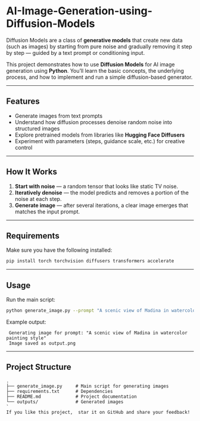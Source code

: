 # AI-Image-Generation-using-Diffusion-Models


Diffusion Models are a class of **generative models** that create new data (such as images) by starting from pure noise and gradually removing it step by step — guided by a text prompt or conditioning input.

This project demonstrates how to use **Diffusion Models** for AI image generation using **Python**. You’ll learn the basic concepts, the underlying process, and how to implement and run a simple diffusion-based generator.

---

## Features

* Generate images from text prompts
* Understand how diffusion processes denoise random noise into structured images
* Explore pretrained models from libraries like **Hugging Face Diffusers**
* Experiment with parameters (steps, guidance scale, etc.) for creative control

---

##  How It Works

1. **Start with noise** — a random tensor that looks like static TV noise.
2. **Iteratively denoise** — the model predicts and removes a portion of the noise at each step.
3. **Generate image** — after several iterations, a clear image emerges that matches the input prompt.

---

##  Requirements

Make sure you have the following installed:

```bash
pip install torch torchvision diffusers transformers accelerate
```

---

##  Usage

Run the main script:

```bash
python generate_image.py --prompt "A scenic view of Madina in watercolor painting style"
```

Example output:

```
 Generating image for prompt: "A scenic view of Madina in watercolor painting style"
 Image saved as output.png
```

---

## Project Structure

```
.
├── generate_image.py     # Main script for generating images
├── requirements.txt      # Dependencies
├── README.md             # Project documentation
└── outputs/              # Generated images
`
If you like this project,  star it on GitHub and share your feedback!

